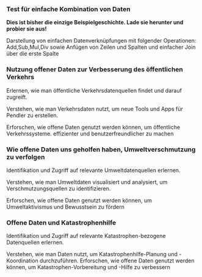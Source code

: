 <!-- -->
### Test für einfache Kombination von Daten

**Dies ist bisher die einzige Beispielgeschichte. Lade sie herunter und probier sie aus!**

Darstellung von einfachen Datenverknüpfungen mit folgender Operationen: Add,Sub,Mul,Div sowie Anfügen von Zeilen und Spalten und einfacher Join über die erste Spalte

### Nutzung offener Daten zur Verbesserung des öffentlichen Verkehrs

Erlernen, wie man öffentliche Verkehrsdatenquellen findet und darauf zugreift. 

Verstehen, wie man Verkehrsdaten nutzt, um neue Tools und Apps für Pendler zu erstellen. 

Erforschen, wie offene Daten genutzt werden können, um öffentliche Verkehrssysteme. effizienter und benutzerfreundlicher zu machen

### Wie offene Daten uns geholfen haben, Umweltverschmutzung zu verfolgen

Identifikation und Zugriff auf relevante Umweltdatenquellen erlernen. 

Verstehen, wie man Umweltdaten visualisiert und analysiert, um Verschmutzungsquellen zu identifizieren.

 Erforschen, wie offene Daten genutzt werden können, um Umweltaktivismus und Bewusstsein zu fördern

### Offene Daten und Katastrophenhilfe

Identifikation und Zugriff auf relevante Katastrophen-bezogene Datenquellen erlernen. 



Verstehen, wie man Daten nutzt, um Katastrophenhilfe-Planung und -Koordination durchzuführen. Erforschen, wie offene Daten genutzt werden können, um Katastrophen-Vorbereitung und -Hilfe zu verbessern

